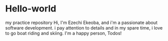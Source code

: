 # Hello-world
my practice repository
Hi, I'm Ezechi Ekeoba, and i'm a passionate about software development. i pay attention to details and in my spare time, i love to go boat riding and skiing. I'm a happy person, Todos! 
